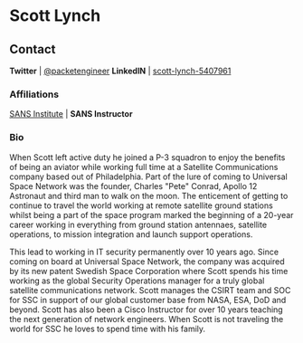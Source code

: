 # Scott Lynch

## Contact
**Twitter** | [@packetengineer](https://twitter.com/packetengineer)
**LinkedIN** | [scott-lynch-5407961](https://www.linkedin.com/in/scott-lynch-5407961/)

### Affiliations
[SANS Institute](http://www.sans.org) | **SANS Instructor**

### Bio
 
When Scott left active duty he joined a P-3 squadron to enjoy the benefits of being an aviator while working full time at a Satellite Communications company based out of Philadelphia. Part of the lure of coming to Universal Space Network was the founder, Charles "Pete" Conrad, Apollo 12 Astronaut and third man to walk on the moon. The enticement of getting to continue to travel the world working at remote satellite ground stations whilst being a part of the space program marked the beginning of a 20-year career working in everything from ground station antennaes, satellite operations, to mission integration and launch support operations.

This lead to working in IT security permanently over 10 years ago. Since coming on board at Universal Space Network, the company was acquired by its new patent Swedish Space Corporation where Scott spends his time working as the global Security Operations manager for a truly global satellite communications network. Scott manages the CSIRT team and SOC for SSC in support of our global customer base from NASA, ESA, DoD and beyond. Scott has also been a Cisco Instructor for over 10 years teaching the next generation of network engineers. When Scott is not traveling the world for SSC he loves to spend time with his family.